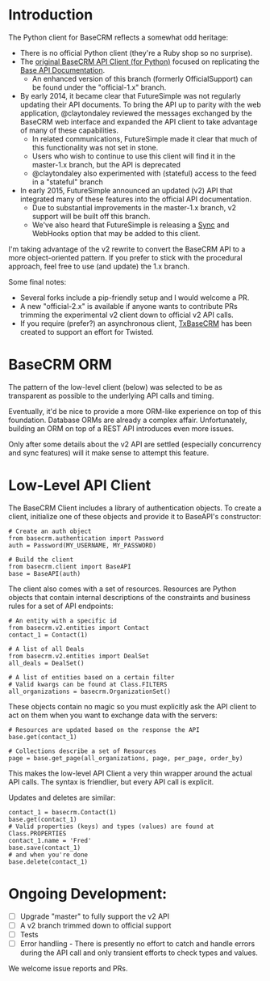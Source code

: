 Introduction
============

The Python client for BaseCRM reflects a somewhat odd heritage:

 - There is no official Python client (they're a Ruby shop so no surprise).
 - The [original BaseCRM API Client (for Python)](http://github.com/npinger/base-crm-api-client) focused on replicating the [Base API Documentation](http://dev.futuresimple.com/api/overview).
     - An enhanced version of this branch (formerly OfficialSupport) can be found under the "official-1.x" branch.
 - By early 2014, it became clear that FutureSimple was not regularly updating their API documents.  To bring the API up to parity with the web application, @claytondaley reviewed the messages exchanged by the BaseCRM web interface and expanded the API client to take advantage of many of these capabilities.
     - In related communications, FutureSimple made it clear that much of this functionality was not set in stone.
     - Users who wish to continue to use this client will find it in the master-1.x branch, but the API is deprecated
     - @claytondaley also experimented with (stateful) access to the feed in a "stateful" branch
 - In early 2015, FutureSimple announced an updated (v2) API that integrated many of these features into the official API documentation.
     - Due to substantial improvements in the master-1.x branch, v2 support will be built off this branch.
     - We've also heard that FutureSimple is releasing a [Sync](https://developers.getbase.com/docs/rest/articles/sync) and WebHooks option that may be added to this client.

I'm taking advantage of the v2 rewrite to convert the BaseCRM API to a more object-oriented pattern.  If you prefer to stick with the procedural approach, feel free to use (and update) the 1.x branch.

Some final notes:

 - Several forks include a pip-friendly setup and I would welcome a PR.
 - A new "official-2.x" is available if anyone wants to contribute PRs trimming the experimental v2 client down to official v2 API calls.
 - If you require (prefer?) an asynchronous client, [TxBaseCRM](https://github.com/claytondaley/TxBaseCRM) has been created to support an effort for Twisted. 

BaseCRM ORM
===========

The pattern of the low-level client (below) was selected to be as transparent as possible to the underlying API calls and timing.

Eventually, it'd be nice to provide a more ORM-like experience on top of this foundation.  Database ORMs are already a complex affair.  Unfortunately, building an ORM on top of a REST API introduces even more issues.
    
Only after some details about the v2 API are settled (especially concurrency and sync features) will it make sense to attempt this feature.

Low-Level API Client
====================

The BaseCRM Client includes a library of authentication objects.  To create a client, initialize one of these objects and provide it to BaseAPI's constructor:

    # Create an auth object 
    from basecrm.authentication import Password
    auth = Password(MY_USERNAME, MY_PASSWORD)
    
    # Build the client
    from basecrm.client import BaseAPI
    base = BaseAPI(auth)
    
The client also comes with a set of resources.  Resources are Python objects that contain internal descriptions of the constraints and business rules for a set of API endpoints:

    # An entity with a specific id
    from basecrm.v2.entities import Contact
    contact_1 = Contact(1)
    
    # A list of all Deals
    from basecrm.v2.entities import DealSet
    all_deals = DealSet()
    
    # A list of entities based on a certain filter
    # Valid kwargs can be found at Class.FILTERS
    all_organizations = basecrm.OrganizationSet()

These objects contain no magic so you must explicitly ask the API client to act on them when you want to exchange data with the servers:

    # Resources are updated based on the response the API
    base.get(contact_1)
    
    # Collections describe a set of Resources   
    page = base.get_page(all_organizations, page, per_page, order_by)

This makes the low-level API Client a very thin wrapper around the actual API calls.  The syntax is friendlier, but every API call is explicit.

Updates and deletes are similar:
    
    contact_1 = basecrm.Contact(1)
    base.get(contact_1)
    # Valid properties (keys) and types (values) are found at Class.PROPERTIES
    contact_1.name = 'Fred'
    base.save(contact_1)
    # and when you're done
    base.delete(contact_1)

Ongoing Development:
====================

 - [ ] Upgrade "master" to fully support the v2 API
 - [ ] A v2 branch trimmed down to official support
 - [ ] Tests
 - [ ] Error handling - There is presently no effort to catch and handle errors during the API call and only transient efforts to check types and values.

We welcome issue reports and PRs.